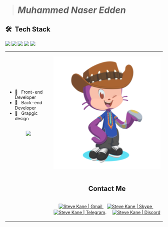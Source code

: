 > # ***Muhammed Naser Edden***

<h2> 🛠 &nbsp;Tech Stack</h2>
     <img src="https://img.shields.io/badge/endpoint?-HTML-orange">
     <img src="https://img.shields.io/badge/endpoint?-CSS-blue">
     <img src="https://img.shields.io/badge/-JavaScript-F7DF1E?logo=javascript&logoColor=white&style=for-the-badge" />
     <img src="https://img.shields.io/badge/-Bootstrap-7952B3?logo=bootstrap&logoColor=white&style=for-the-badge" />
     <img src="https://img.shields.io/badge/-PHP-777BB4?logo=php&logoColor=white&style=for-the-badge" />
     <!--
           <br>
           <img src="https://img.shields.io/badge/-ReactJs-61DAFB?logo=react&logoColor=white&style=for-the-badge" />
           <img src="https://img.shields.io/badge/-Vue.js-4FC08D?logo=Vue.js&logoColor=white&style=for-the-badge" />
           <br>
           <img src="https://img.shields.io/badge/-AngularJs-DD0031?logo=angular&logoColor=white&style=for-the-badge" />
           <img src="https://img.shields.io/badge/-Solidity-363636?logo=Solidity&logoColor=white&style=for-the-badge" />
           <img src="https://img.shields.io/badge/-Web3.js-F16822?logo=Web3.js&logoColor=whte&style=for-the-badge" />
           <br>
           <img src="https://img.shields.io/badge/-Ethereum-3C3C3D?logo=Ethereum&logoColor=whte&style=for-the-badge" />
           <img src="https://img.shields.io/badge/-TypeScript-3178C6?logo=TypeScript&logoColor=white&style=for-the-badge" />
           <img src="https://img.shields.io/badge/-NodeJs-339933?logo=Node.js&logoColor=white&style=for-the-badge" />
           <img src="https://img.shields.io/badge/-Python-3776AB?logo=Python&logoColor=white&style=for-the-badge" />
           <br>
           <img src="https://img.shields.io/badge/-MySql-4479A1?logo=mysql&logoColor=white&style=for-the-badge" />
           <img src="https://img.shields.io/badge/-SQLite-003B57?logo=sqlite&logoColor=white&style=for-the-badge" />
           <img src="https://img.shields.io/badge/-MongoDB-47A248?logo=MongoDB&logoColor=white&style=for-the-badge" />
           <br> 
      -->
<table>
  <tr>
    <td>
       <ul>
        <!-- 
          <li>🎓 &nbsp; B.Sc of Computer Science</li>
          <li>👑 &nbsp; Blockchain Developer </li>
         -->
          <li>👑 &nbsp; Front-end Developer </li>
          <li>👑 &nbsp; Back-end Developer </li>
          <li>👑 &nbsp; Grapgic design </li>
       </ul>
       <p align="center">
         <br>
        <img height="150em" src="https://github-readme-stats-eight-theta.vercel.app/api?username=mhamdNaser&show_icons=true&theme=algolia&include_all_commits=true&count_private=true"/>
        </p>
    </td>
    <td>
     <p align="center">
       <img height="360em" src="https://github.com/mhamdNaser/mhamdNaser/blob/main/octocat.png"/>
     </p>
    </td>
  </tr>
  <tr>
   <td>
     
   </td>
   <td>
    <div align="center">
      <h2><b>Contact Me</b></h2>
      <br>
      <a href="#" >
      <img align="center" alt="Steve Kane | Gmail" width="30em" src="https://img.icons8.com/fluency/452/gmail.png" />
      </a> &nbsp;&nbsp;
      <a href="#" >
      <img align="center" alt="Steve Kane | Skype" width="30em" src="https://img.icons8.com/3d-fluency/344/skype-2019.png" />
      </a> &nbsp;&nbsp;
      <a href="#" style="margin-right: 8px">
      <img align="center" alt="Steve Kane | Telegram" width="30em" src="https://img.icons8.com/3d-fluency/452/telegram.png" />
      </a> &nbsp;&nbsp;
      <a href="#" >
      <img align="center" alt="Steve Kane | Discord" width="30em" src="https://img.icons8.com/avantgarde/452/discord-logo.png" />
      </a>
      <br>
      <br>
    </div>
   </td>
  </tr>
</table>
